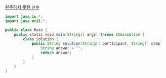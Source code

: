 [완주하지 못한 선수](https://programmers.co.kr/learn/courses/30/lessons/42576)

```java
import java.io.*;
import java.util.*;

public class Main {
    public static void main(String[] args) throws IOException {
        class Solution {
            public String solution(String[] participant, String[] completion) {
                String answer = "";
                return answer;
            }
        }
    }
}
```
